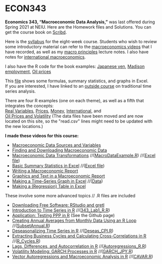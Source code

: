 # ECON343
**Economics 343, “Macroeconomic Data Analysis,”** was last offered during Spring 2021 at NEIU. Here are the Homework files and Solutions.
You can get the course book on [Scribd](https://www.scribd.com/document/459205554/Macroeconomic-Data-Analysis-Revised-2020).

Here is the [syllabus](https://github.com/hegerty/ECON343/blob/main/ECON343_Syl_S21.pdf) for the eight-week course.
Students who wish to review some introductory material can refer to the [macroeconomics videos](https://sites.google.com/site/swhegerty/macroeconomics/macroeconomics-videos) that I have recorded, as well as my [macro principles](https://github.com/hegerty/ECON343/blob/main/Principles_of_Macro_Notes_Hegerty_2020.pdf) lecture notes. I also have notes for [international macroeconomics](https://github.com/hegerty/ECON343/blob/main/International_Macro_Notes_Hegerty_2020.pdf).

I also have the R code for the book examples: [Japanese yen](https://github.com/hegerty/ECON343/blob/main/JPY.R?
), [Madison employment](https://github.com/hegerty/ECON343/blob/main/MAD_EMP.R), [Oil prices](https://github.com/hegerty/ECON343/blob/main/WTI.R)

This [file](https://github.com/hegerty/ECON343/blob/main/MacroDataAnalysis_ExcelExample.xlsx) shows some formulas, summary statistics, and graphs in Excel.  
If you are interested, I have linked to an [outside course](https://online.stat.psu.edu/stat510/) on traditional time series analysis.

There are four R examples (one on each theme), as well as a fifth that integrates the concepts:  
                      [Real Variables](https://github.com/hegerty/ECON343/blob/main/Real_Variable_Notes.pdf),
                      [Prices](https://github.com/hegerty/ECON343/blob/main/Prices_Notes.pdf),
                      [Money](https://github.com/hegerty/ECON343/blob/main/Money_Notes.pdf),
                      [International](https://github.com/hegerty/ECON343/blob/main/Intl_Notes.md), and  
                      [Oil Prices and Volatility](https://github.com/hegerty/ECON343/blob/main/WTI_Notes.pdf)
(The data files have been moved and are now located on this site, so the "read.csv" lines might need to be updated with the new locations.)                      

**I made these videos for this course:**                   
* [Macroeconomic Data Sources and Variables](https://www.youtube.com/watch?v=at5IJnDqki4)    
* [Finding and Downloading Macroeconomic Data](https://youtu.be/xju3qb_yRBo) 
* [Macroeconomic Data Transformations](https://youtu.be/wNInxTwUzaY)         //([MacroDataExample.R](https://github.com/hegerty/ECON343/blob/main/MacroDataExample.R)) //([Excel file](https://docs.google.com/viewer?a=v&pid=sites&srcid=ZGVmYXVsdGRvbWFpbnxzd2hlZ2VydHl8Z3g6MmEwODZmZTZmZTVlMWNmNg))
* [Basic Summary Statistics in Excel](https://youtu.be/X0AG-Pj9oRA)           //([Excel file](https://github.com/hegerty/ECON343/blob/main/ECON343_SummStats_Excel.xlsx?attredirects=0))
* [Writing a Macroeconomic Report](https://youtu.be/V2MMgGsPyuQ)              
* [Graphics and Text in a Macroeconomic Report](https://youtu.be/DyQNlHSSVkQ)       
* [Making a Time–Series Graph in Excel](https://youtu.be/HCLNEfy-jKk)                 //([Data](https://github.com/hegerty/ECON343/blob/main/ECON343_Lab1_Data.csv)) 
* [Making a (Regression) Table in Excel](https://youtu.be/1_X5DsZiBAI)                                                                      

These involve some more advanced topics // .R files are included
* [Downloading Free Software: RStudio and gretl](https://www.youtube.com/watch?v=3jzJ1RzazxM)
* [Introduction to Time Series in R](https://www.youtube.com/watch?v=s3G1lDaNjzg&t=9s)               //([343_Lab1_R.R](https://github.com/hegerty/ECON343/blob/main/343_Lab1_R.R)) 
* [Application: Testing PPP in R](https://youtu.be/vbzOBzOZevg)                   (See the Github page)
* [Creating Annual Averages from Monthly Data Using an R Loop](https://youtu.be/3FrJOpUtJjs)                       //([SubsetAnnual.R](https://github.com/hegerty/ECON343/blob/main/SubsetAnnual.R))
* [Deseasonalizing Time Series in R](https://www.youtube.com/watch?v=BOeIYOV8uIs&t=2s)                    //([Deseas_CPI.R](https://github.com/hegerty/ECON343/blob/main/Deseas_CPI.R))
* [Extracting Business Cycles and Calculating Cross-Correlations in R](https://youtu.be/bxNgHGeTOCM)                 //([R_Cycles.R](https://github.com/hegerty/ECON343/blob/main/R_Cycles.R?0)) 
* [Lags, Differences, and Autocorrelation in R](https://youtu.be/Et0WrJNhBRY)                //([Autoregressions_R.R](https://github.com/hegerty/ECON343/blob/main/Autoregressions_R.R?=0)) 
* [Volatility Modeling: GARCH Processes in R](https://youtu.be/lKBgQ4MxM3Y)                                     //([GARCH_JPY.R](https://github.com/hegerty/ECON343/blob/main/GARCH_JPY.R))
* [Vector Autoregressions and Macroeconomic Analysis in R](https://youtu.be/mJFZySoNfM0)             //([CAVAR.R](https://github.com/hegerty/ECON343/blob/main/CAVAR.R))

